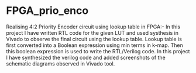 # FPGA_prio_enco
Realising 4:2 Priority Encoder circuit using lookup table in FPGA:- In this project I have written RTL code for the given LUT and used systhesis in Vivado to observe the final circuit using the lookup table. Lookup table is first converted into a Boolean expression using min terms in k-map. Then this boolean expression is used to write the RTL/Verilog code. In this project I have synthesized the verilog code and added screenshots of the schematic diagrams observed in Vivado tool.
